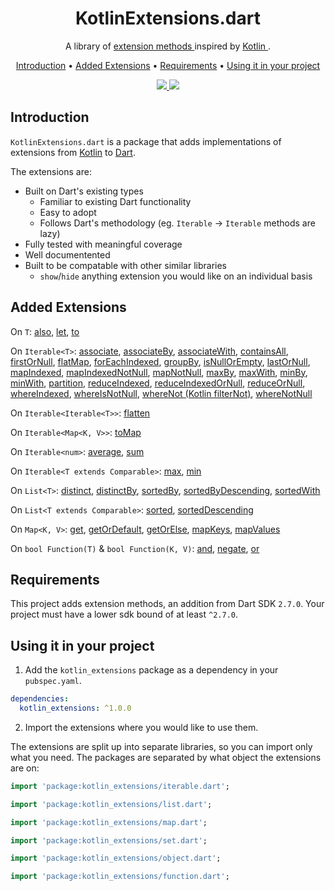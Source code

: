 <h1 align="center">
KotlinExtensions.dart
</h1>

<p align="center">
  A library of <a href='https://dart.dev/guides/language/extension-methods'> extension methods </a> inspired by <a href="https://kotlinlang.org/"> Kotlin </a>.
</p>

<p align="center">
  <a href="#introduction">Introduction</a> •
  <a href="#added-extensions">Added Extensions</a> •
  <a href="#requirements">Requirements</a> •
  <a href="#using-it-in-your-project">Using it in your project</a>
</p>

<p align="center">
  <a href="https://travis-ci.com/DanielChurch/KtXt.dart">
    <img src="https://travis-ci.com/DanielChurch/KtXt.dart.svg?branch=master">
  </a>
  <a href="https://codecov.io/gh/DanielChurch/KtXt.dart">
    <img src="https://codecov.io/gh/DanielChurch/KtXt.dart/branch/master/graph/badge.svg">
  </a>
</p>

## Introduction

`KotlinExtensions.dart` is a package that adds implementations of extensions from [Kotlin](https://kotlinlang.org/) to [Dart](https://dart.dev/).

The extensions are:
  - Built on Dart's existing types
    - Familiar to existing Dart functionality
    - Easy to adopt
    - Follows Dart's methodology (eg. `Iterable` -> `Iterable` methods are lazy)
  - Fully tested with meaningful coverage
  - Well documentented
  - Built to be compatable with other similar libraries
    - `show`/`hide` anything extension you would like on an individual basis

## Added Extensions

On `T`: [also](doc/object.md#also), [let](doc/object.md#let), [to](doc/object.md#to)

On `Iterable<T>`: [associate](doc/iterable.md#associate), [associateBy](doc/iterable.md#associateBy), [associateWith](doc/iterable.md#associateWith), [containsAll](doc/iterable.md#containsAll), [firstOrNull](doc/iterable.md#firstOrNull), [flatMap](doc/iterable.md#flatMap), [forEachIndexed](doc/iterable.md#forEachIndexed), [groupBy](doc/iterable.md#groupBy), [isNullOrEmpty](doc/iterable.md#isNullOrEmpty), [lastOrNull](doc/iterable.md#lastOrNull), [mapIndexed](doc/iterable.md#mapIndexed), [mapIndexedNotNull](doc/iterable.md#mapIndexedNotNull), [mapNotNull](doc/iterable.md#mapNotNull), [maxBy](doc/iterable.md#maxBy), [maxWith](doc/iterable.md#maxWith), [minBy](doc/iterable.md#minBy), [minWith](doc/iterable.md#minWith), [partition](doc/iterable.md#partition), [reduceIndexed](doc/iterable.md#reduceIndexed), [reduceIndexedOrNull](doc/iterable.md#reduceIndexedOrNull-not-from-kotlin), [reduceOrNull](doc/iterable.md#reduceOrNull-not-from-kotlin), [whereIndexed](doc/iterable.md#whereIndexed-kotlin-filterIndexed), [whereIsNotNull](doc/iterable.md#whereIsNotNull-not-from-kotlin), [whereNot (Kotlin filterNot)](doc/iterable.md#whereNot-kotlin-filterNot), [whereNotNull](doc/iterable.md#whereNotNull-kotlin-filterNotNull)

On `Iterable<Iterable<T>>`: [flatten](doc/iterable.md#flatten)

On `Iterable<Map<K, V>>`: [toMap](doc/iterable.md#toMap)

On `Iterable<num>`: [average](doc/iterable.md#average), [sum](doc/iterable.md#sum)

On `Iterable<T extends Comparable>`: [max](doc/iterable.md#max), [min](doc/iterable.md#min)

On `List<T>`: [distinct](doc/list.md#distinct), [distinctBy](doc/list.md#distinctBy), [sortedBy](doc/list.md#sortedBy), [sortedByDescending](doc/list.md#sortedByDescending), [sortedWith](doc/list.md#sortedWith)

On `List<T extends Comparable>`: [sorted](doc/list.md#sorted), [sortedDescending](doc/list.md#sortedDescending)

On `Map<K, V>`: [get](doc/map.md#get), [getOrDefault](doc/map.md#getOrDefault), [getOrElse](doc/map.md#getOrElse), [mapKeys](doc/map.md#mapKeys), [mapValues](doc/map.md#mapValues)

On `bool Function(T)` & `bool Function(K, V)`: [and](doc/function.md#and), [negate](doc/function.md#negate), [or](doc/function.md#or)

## Requirements

This project adds extension methods, an addition from Dart SDK `2.7.0`. Your project must have a lower sdk bound of at least `^2.7.0`.

## Using it in your project

1. Add the `kotlin_extensions` package as a dependency in your `pubspec.yaml`.

```yaml
dependencies:
  kotlin_extensions: ^1.0.0
```

2. Import the extensions where you would like to use them.

The extensions are split up into separate libraries, so you can import only what you need. The packages are separated by what object the extensions are on:

```Dart
import 'package:kotlin_extensions/iterable.dart';
```

```Dart
import 'package:kotlin_extensions/list.dart';
```

```Dart
import 'package:kotlin_extensions/map.dart';
```

```Dart
import 'package:kotlin_extensions/set.dart';
```

```Dart
import 'package:kotlin_extensions/object.dart';
```

```Dart
import 'package:kotlin_extensions/function.dart';
```
